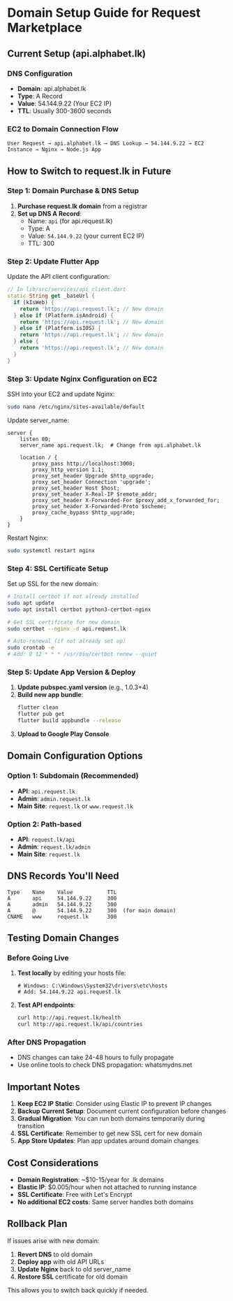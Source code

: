 # Domain Setup Guide for Request Marketplace

## Current Setup (api.alphabet.lk)

### DNS Configuration
- **Domain**: api.alphabet.lk
- **Type**: A Record
- **Value**: 54.144.9.22 (Your EC2 IP)
- **TTL**: Usually 300-3600 seconds

### EC2 to Domain Connection Flow
```
User Request → api.alphabet.lk → DNS Lookup → 54.144.9.22 → EC2 Instance → Nginx → Node.js App
```

## How to Switch to request.lk in Future

### Step 1: Domain Purchase & DNS Setup
1. **Purchase request.lk domain** from a registrar
2. **Set up DNS A Record**:
   - Name: `api` (for api.request.lk)
   - Type: A
   - Value: `54.144.9.22` (your current EC2 IP)
   - TTL: 300

### Step 2: Update Flutter App
Update the API client configuration:

```dart
// In lib/src/services/api_client.dart
static String get _baseUrl {
  if (kIsWeb) {
    return 'https://api.request.lk'; // New domain
  } else if (Platform.isAndroid) {
    return 'https://api.request.lk'; // New domain
  } else if (Platform.isIOS) {
    return 'https://api.request.lk'; // New domain
  } else {
    return 'https://api.request.lk'; // New domain
  }
}
```

### Step 3: Update Nginx Configuration on EC2
SSH into your EC2 and update Nginx:

```bash
sudo nano /etc/nginx/sites-available/default
```

Update server_name:
```nginx
server {
    listen 80;
    server_name api.request.lk;  # Change from api.alphabet.lk
    
    location / {
        proxy_pass http://localhost:3000;
        proxy_http_version 1.1;
        proxy_set_header Upgrade $http_upgrade;
        proxy_set_header Connection 'upgrade';
        proxy_set_header Host $host;
        proxy_set_header X-Real-IP $remote_addr;
        proxy_set_header X-Forwarded-For $proxy_add_x_forwarded_for;
        proxy_set_header X-Forwarded-Proto $scheme;
        proxy_cache_bypass $http_upgrade;
    }
}
```

Restart Nginx:
```bash
sudo systemctl restart nginx
```

### Step 4: SSL Certificate Setup
Set up SSL for the new domain:

```bash
# Install certbot if not already installed
sudo apt update
sudo apt install certbot python3-certbot-nginx

# Get SSL certificate for new domain
sudo certbot --nginx -d api.request.lk

# Auto-renewal (if not already set up)
sudo crontab -e
# Add: 0 12 * * * /usr/bin/certbot renew --quiet
```

### Step 5: Update App Version & Deploy
1. **Update pubspec.yaml version** (e.g., 1.0.3+4)
2. **Build new app bundle**:
   ```bash
   flutter clean
   flutter pub get
   flutter build appbundle --release
   ```
3. **Upload to Google Play Console**

## Domain Configuration Options

### Option 1: Subdomain (Recommended)
- **API**: `api.request.lk`
- **Admin**: `admin.request.lk`
- **Main Site**: `request.lk` or `www.request.lk`

### Option 2: Path-based
- **API**: `request.lk/api`
- **Admin**: `request.lk/admin`
- **Main Site**: `request.lk`

## DNS Records You'll Need

```
Type    Name    Value           TTL
A       api     54.144.9.22     300
A       admin   54.144.9.22     300
A       @       54.144.9.22     300  (for main domain)
CNAME   www     request.lk      300
```

## Testing Domain Changes

### Before Going Live
1. **Test locally** by editing your hosts file:
   ```
   # Windows: C:\Windows\System32\drivers\etc\hosts
   # Add: 54.144.9.22 api.request.lk
   ```

2. **Test API endpoints**:
   ```bash
   curl http://api.request.lk/health
   curl http://api.request.lk/api/countries
   ```

### After DNS Propagation
- DNS changes can take 24-48 hours to fully propagate
- Use online tools to check DNS propagation: whatsmydns.net

## Important Notes

1. **Keep EC2 IP Static**: Consider using Elastic IP to prevent IP changes
2. **Backup Current Setup**: Document current configuration before changes
3. **Gradual Migration**: You can run both domains temporarily during transition
4. **SSL Certificate**: Remember to get new SSL cert for new domain
5. **App Store Updates**: Plan app updates around domain changes

## Cost Considerations

- **Domain Registration**: ~$10-15/year for .lk domains
- **Elastic IP**: $0.005/hour when not attached to running instance
- **SSL Certificate**: Free with Let's Encrypt
- **No additional EC2 costs**: Same server handles both domains

## Rollback Plan

If issues arise with new domain:
1. **Revert DNS** to old domain
2. **Deploy app** with old API URLs
3. **Update Nginx** back to old server_name
4. **Restore SSL** certificate for old domain

This allows you to switch back quickly if needed.
